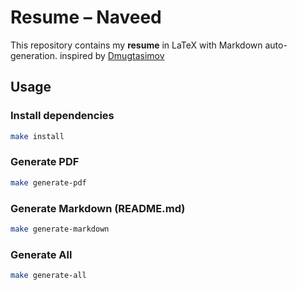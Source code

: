 # Resume – Naveed

This repository contains my **resume** in LaTeX with Markdown auto-generation. inspired by [Dmugtasimov](https://github.com/dmugtasimov/resume.git)

## Usage

### Install dependencies
```bash
make install
```

### Generate PDF
```bash
make generate-pdf
```

### Generate Markdown (README.md)
```bash
make generate-markdown
```

### Generate All
```bash
make generate-all
```
